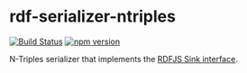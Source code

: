 # rdf-serializer-ntriples

[![Build Status](https://travis-ci.org/rdf-ext/rdf-serializer-ntriples.svg?branch=master)](https://travis-ci.org/rdf-ext/rdf-serializer-ntriples)
[![npm version](https://badge.fury.io/js/rdf-serializer-ntriples.svg)](https://badge.fury.io/js/rdf-serializer-ntriples)

N-Triples serializer that implements the [RDFJS Sink interface](https://github.com/rdfjs/representation-task-force/).
